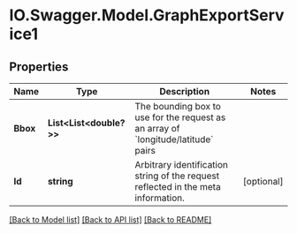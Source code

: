 # IO.Swagger.Model.GraphExportService1
## Properties

Name | Type | Description | Notes
------------ | ------------- | ------------- | -------------
**Bbox** | **List&lt;List&lt;double?&gt;&gt;** | The bounding box to use for the request as an array of &#x60;longitude/latitude&#x60; pairs | 
**Id** | **string** | Arbitrary identification string of the request reflected in the meta information. | [optional] 

[[Back to Model list]](../README.md#documentation-for-models) [[Back to API list]](../README.md#documentation-for-api-endpoints) [[Back to README]](../README.md)

